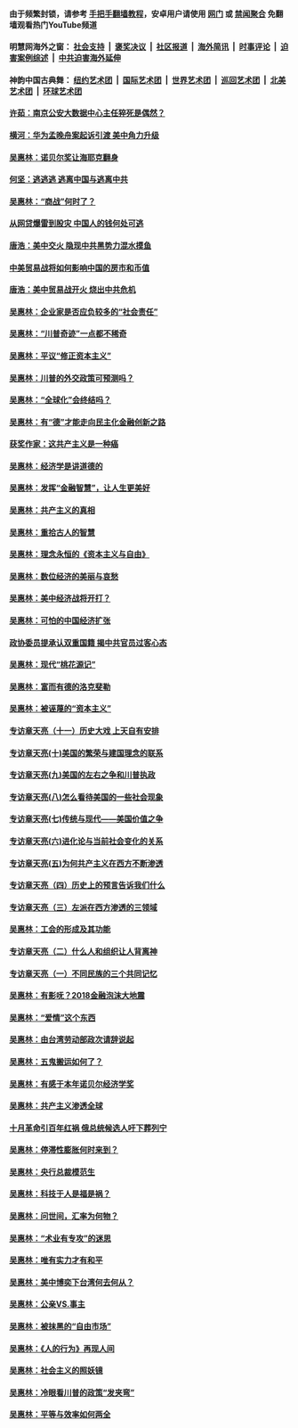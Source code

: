 #### 由于频繁封锁，请参考 [手把手翻墙教程](https://github.com/gfw-breaker/guides/wiki/)，安卓用户请使用 [网门](https://github.com/gfw-breaker/bn-android/blob/master/ogate.md?t=05261248) 或 [禁闻聚合](https://github.com/gfw-breaker/bn-android) 免翻墙观看热门YouTube频道 

#### 明慧网海外之窗：&nbsp;[社会支持](140.md?t=05261248) &nbsp;|&nbsp; [褒奖决议](282.md?t=05261248) &nbsp;|&nbsp; [社区报道](91.md?t=05261248) &nbsp;|&nbsp; [海外简讯](245.md?t=05261248) &nbsp;|&nbsp; [时事评论](251.md?t=05261248) &nbsp;|&nbsp; [迫害案例综述](328.md?t=05261248) &nbsp;|&nbsp; [中共迫害海外延伸](236.md?t=05261248) 

#### 神韵中国古典舞：&nbsp;[纽约艺术团](nf4778.md?t=05261248) &nbsp;|&nbsp; [国际艺术团](nf4780.md?t=05261248) &nbsp;|&nbsp; [世界艺术团](nf5951.md?t=05261248) &nbsp;|&nbsp; [巡回艺术团](nf4779.md?t=05261248) &nbsp;|&nbsp; [北美艺术团](nf1148019.md?t=05261248) &nbsp;|&nbsp; [环球艺术团](nf1299941.md?t=05261248)  

#### [许茹：南京公安大数据中心主任猝死是偶然？](../pages/nsc423/n11064744.md?t=05261248) 

#### [横河：华为孟晚舟案起诉引渡 美中角力升级](../pages/nsc423/n11027230.md?t=05261248) 

#### [吴惠林：诺贝尔奖让海耶克翻身](../pages/nsc423/n10890049.md?t=05261248) 

#### [何坚：逃逃逃 逃离中国与逃离中共](../pages/nsc423/n10592891.md?t=05261248) 

#### [吴惠林：“商战”何时了？](../pages/nsc423/n10573558.md?t=05261248) 

#### [从网贷爆雷到股灾 中国人的钱何处可逃](../pages/nsc423/n10572800.md?t=05261248) 

#### [唐浩：美中交火 隐现中共黑势力混水摸鱼](../pages/nsc423/n10544040.md?t=05261248) 

#### [中美贸易战将如何影响中国的房市和币值](../pages/nsc423/n10543697.md?t=05261248) 

#### [唐浩：美中贸易战开火 烧出中共危机](../pages/nsc423/n10540126.md?t=05261248) 

#### [吴惠林：企业家是否应负较多的“社会责任”](../pages/nsc423/n10535022.md?t=05261248) 

#### [吴惠林：“川普奇迹”一点都不稀奇](../pages/nsc423/n10512808.md?t=05261248) 

#### [吴惠林：平议“修正资本主义”](../pages/nsc423/n10495724.md?t=05261248) 

#### [吴惠林：川普的外交政策可预测吗？](../pages/nsc423/n10462387.md?t=05261248) 

#### [吴惠林：“全球化”会终结吗？](../pages/nsc423/n10452838.md?t=05261248) 

#### [吴惠林：有“德”才能走向民主化金融创新之路](../pages/nsc423/n10432292.md?t=05261248) 

#### [获奖作家：这共产主义是一种癌](../pages/nsc423/n10431541.md?t=05261248) 

#### [吴惠林：经济学是讲道德的](../pages/nsc423/n10398014.md?t=05261248) 

#### [吴惠林：发挥“金融智慧”，让人生更美好](../pages/nsc423/n10375019.md?t=05261248) 

#### [吴惠林：共产主义的真相](../pages/nsc423/n10351394.md?t=05261248) 

#### [吴惠林：重拾古人的智慧](../pages/nsc423/n10337691.md?t=05261248) 

#### [吴惠林：理念永恒的《资本主义与自由》](../pages/nsc423/n10316274.md?t=05261248) 

#### [吴惠林：数位经济的美丽与哀愁](../pages/nsc423/n10292946.md?t=05261248) 

#### [吴惠林：美中经济战将开打？](../pages/nsc423/n10258825.md?t=05261248) 

#### [吴惠林：可怕的中国经济扩张](../pages/nsc423/n10219147.md?t=05261248) 

#### [政协委员提承认双重国籍 揭中共官员过客心态](../pages/nsc423/n10208809.md?t=05261248) 

#### [吴惠林：现代“桃花源记”](../pages/nsc423/n10185234.md?t=05261248) 

#### [吴惠林：富而有德的洛克斐勒](../pages/nsc423/n10142264.md?t=05261248) 

#### [吴惠林：被诬蔑的“资本主义”](../pages/nsc423/n10124816.md?t=05261248) 

#### [专访章天亮（十一）历史大戏 上天自有安排](../pages/nsc423/n10094905.md?t=05261248) 

#### [专访章天亮(十)美国的繁荣与建国理念的联系](../pages/nsc423/n10094899.md?t=05261248) 

#### [专访章天亮(九)美国的左右之争和川普执政](../pages/nsc423/n10094889.md?t=05261248) 

#### [专访章天亮(八)怎么看待美国的一些社会现象](../pages/nsc423/n10094857.md?t=05261248) 

#### [专访章天亮(七)传统与现代——美国价值之争](../pages/nsc423/n10093140.md?t=05261248) 

#### [专访章天亮(六)进化论与当前社会变化的关系](../pages/nsc423/n10092036.md?t=05261248) 

#### [专访章天亮(五)为何共产主义在西方不断渗透](../pages/nsc423/n10083620.md?t=05261248) 

#### [专访章天亮（四）历史上的预言告诉我们什么](../pages/nsc423/n10083606.md?t=05261248) 

#### [专访章天亮（三）左派在西方渗透的三领域](../pages/nsc423/n10081115.md?t=05261248) 

#### [吴惠林：工会的形成及其功能](../pages/nsc423/n10080633.md?t=05261248) 

#### [专访章天亮（二）什么人和组织让人背离神](../pages/nsc423/n10076637.md?t=05261248) 

#### [专访章天亮（一）不同民族的三个共同记忆](../pages/nsc423/n10074188.md?t=05261248) 

#### [吴惠林：有影呒？2018金融泡沫大地震](../pages/nsc423/n10040534.md?t=05261248) 

#### [吴惠林：“爱情”这个东西](../pages/nsc423/n10019423.md?t=05261248) 

#### [吴惠林：由台湾劳动部政次请辞说起](../pages/nsc423/n9979679.md?t=05261248) 

#### [吴惠林：五鬼搬运如何了？](../pages/nsc423/n9925338.md?t=05261248) 

#### [吴惠林：有感于本年诺贝尔经济学奖](../pages/nsc423/n9871883.md?t=05261248) 

#### [吴惠林：共产主义渗透全球](../pages/nsc423/n9812748.md?t=05261248) 

#### [十月革命引百年红祸 俄总统候选人吁下葬列宁](../pages/nsc423/n9810182.md?t=05261248) 

#### [吴惠林：停滞性膨胀何时来到？](../pages/nsc423/n9764136.md?t=05261248) 

#### [吴惠林：央行总裁模范生](../pages/nsc423/n9728134.md?t=05261248) 

#### [吴惠林：科技于人是福是祸？](../pages/nsc423/n9672982.md?t=05261248) 

#### [吴惠林：问世间，汇率为何物？](../pages/nsc423/n9621788.md?t=05261248) 

#### [吴惠林：“术业有专攻”的迷思](../pages/nsc423/n9580363.md?t=05261248) 

#### [吴惠林：唯有实力才有和平](../pages/nsc423/n9529599.md?t=05261248) 

#### [吴惠林：美中博奕下台湾何去何从？](../pages/nsc423/n9483598.md?t=05261248) 

#### [吴惠林：公亲VS.事主](../pages/nsc423/n9425637.md?t=05261248) 

#### [吴惠林：被抹黑的“自由市场”](../pages/nsc423/n9351545.md?t=05261248) 

#### [吴惠林：《人的行为》再现人间](../pages/nsc423/n9296339.md?t=05261248) 

#### [吴惠林：社会主义的照妖镜](../pages/nsc423/n9243460.md?t=05261248) 

#### [吴惠林：冷眼看川普的政策“发夹弯”](../pages/nsc423/n9120684.md?t=05261248) 

#### [吴惠林：平等与效率如何两全](../pages/nsc423/n9075430.md?t=05261248) 

